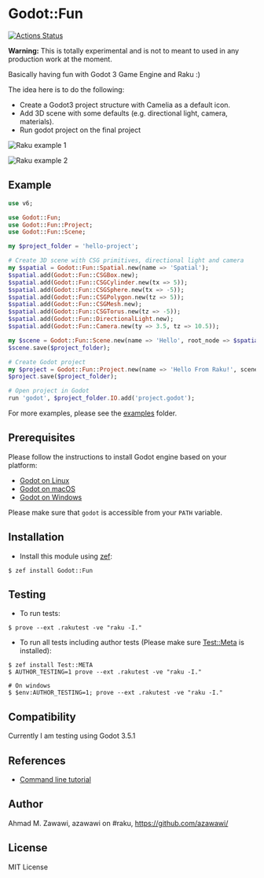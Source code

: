 # Godot::Fun

[![Actions
Status](https://github.com/azawawi/raku-godot-fun/workflows/test/badge.svg)](https://github.com/azawawi/raku-godot-fun/actions)

**Warning:** This is totally experimental and is not to meant to used in any production work at
the moment.

Basically having fun with Godot 3 Game Engine and Raku :)

The idea here is to do the following:
- Create a Godot3 project structure with Camelia as a default icon.
- Add 3D scene with some defaults (e.g. directional light, camera, materials).
- Run godot project on the final project


![Raku example
1](https://raw.githubusercontent.com/azawawi/raku-godot-fun/main/screenshots/example1.png)

![Raku example
2](https://raw.githubusercontent.com/azawawi/raku-godot-fun/main/screenshots/example2.png)

## Example

```Raku
use v6;

use Godot::Fun;
use Godot::Fun::Project;
use Godot::Fun::Scene;

my $project_folder = 'hello-project';

# Create 3D scene with CSG primitives, directional light and camera
my $spatial = Godot::Fun::Spatial.new(name => 'Spatial');
$spatial.add(Godot::Fun::CSGBox.new);
$spatial.add(Godot::Fun::CSGCylinder.new(tx => 5));
$spatial.add(Godot::Fun::CSGSphere.new(tx => -5));
$spatial.add(Godot::Fun::CSGPolygon.new(tz => 5));
$spatial.add(Godot::Fun::CSGMesh.new);
$spatial.add(Godot::Fun::CSGTorus.new(tz => -5));
$spatial.add(Godot::Fun::DirectionalLight.new);
$spatial.add(Godot::Fun::Camera.new(ty => 3.5, tz => 10.5));

my $scene = Godot::Fun::Scene.new(name => 'Hello', root_node => $spatial);
$scene.save($project_folder);

# Create Godot project
my $project = Godot::Fun::Project.new(name => 'Hello From Raku!', scene => $scene);
$project.save($project_folder);

# Open project in Godot
run 'godot', $project_folder.IO.add('project.godot');
```

For more examples, please see the [examples](examples) folder.

## Prerequisites

Please follow the instructions to install Godot engine based on your platform:

- [Godot on Linux](https://godotengine.org/download/linux)
- [Godot on macOS](https://godotengine.org/download/osx)
- [Godot on Windows](https://godotengine.org/download/windows)

Please make sure that `godot` is accessible from your `PATH` variable.

## Installation

- Install this module using [zef](https://github.com/ugexe/zef):

```
$ zef install Godot::Fun
```

## Testing

- To run tests:
```
$ prove --ext .rakutest -ve "raku -I."
```

- To run all tests including author tests (Please make sure
[Test::Meta](https://github.com/jonathanstowe/Test-META) is installed):
```
$ zef install Test::META
$ AUTHOR_TESTING=1 prove --ext .rakutest -ve "raku -I."

# On windows
$ $env:AUTHOR_TESTING=1; prove --ext .rakutest -ve "raku -I."

```

## Compatibility

Currently I am testing using Godot 3.5.1

## References

- [Command line tutorial](https://docs.godotengine.org/en/stable/tutorials/editor/command_line_tutorial.html)

## Author

Ahmad M. Zawawi, azawawi on #raku, https://github.com/azawawi/

## License

MIT License

